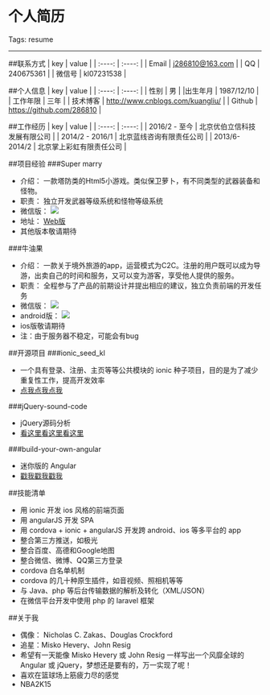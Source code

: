 # 个人简历

Tags: resume

---

##联系方式
|  key  |  value  |
| :----: | :----: |
| Email | j286810@163.com |
| QQ | 240675361 |
| 微信号 | kl07231538 |

##个人信息
|  key  |  value  |
| :----: | :----: |
| 性别 | 男 |
|出生年月 | 1987/12/10 |
| 工作年限 | 三年 |
| 技术博客 | http://www.cnblogs.com/kuangliu/ |
| Github | https://github.com/286810 |

##工作经历
|  key  |  value  |
| :----: | :----: |
| 2016/2 - 至今 | 北京优伯立信科技发展有限公司 |
| 2014/2 - 2016/1 | 北京蓝线咨询有限责任公司 |
| 2013/6-2014/2 | 北京掌上彩虹有限责任公司 |

##项目经验
###Super marry

- 介绍： 一款塔防类的Html5小游戏。类似保卫萝卜，有不同类型的武器装备和怪物。
- 职责： 独立开发武器等级系统和怪物等级系统
- 微信版： ![](http://zgygt.com/kl/niu/apk/niu_wx.png)
- 地址： [Web版](http://www.51kcwc.com/index/index/switchVehicle)
- 其他版本敬请期待

###牛油果
- 介绍： 一款关于境外旅游的app，运营模式为C2C。注册的用户既可以成为导游，出卖自己的时间和服务，又可以变为游客，享受他人提供的服务。
- 职责： 全程参与了产品的前期设计并提出相应的建议，独立负责前端的开发任务
- 微信版： ![](http://zgygt.com/kl/niu/apk/niu_wx.png)
- android版： ![](http://zgygt.com/kl/niu/apk/niu.png)
- ios版敬请期待
- 注：由于服务器不稳定，可能会有bug

##开源项目
###ionic_seed_kl
- 一个具有登录、注册、主页等等公共模块的 ionic 种子项目，目的是为了减少重复性工作，提高开发效率
- [点我点我点我](https://github.com/286810/ionic_seed_kl)

###jQuery-sound-code
- jQuery源码分析
- [看这里看这里看这里](https://github.com/286810/jQuery-sound-code)

###build-your-own-angular
- 迷你版的 Angular
- [戳我戳我戳我]()

##技能清单
- 用 ionic 开发 ios 风格的前端页面
- 用 angularJS 开发 SPA
- 用 cordova + ionic + angularJS 开发跨 android、ios 等多平台的 app
- 整合第三方推送，如极光
- 整合百度、高德和Google地图
- 整合微信、微博、QQ第三方登录
- cordova 白名单机制
- cordova 的几十种原生插件，如音视频、照相机等等
- 与 Java、php 等后台传输数据的解析及转化（XML/JSON）
- 在微信平台开发中使用 php 的 laravel 框架

##关于我
- 偶像： Nicholas C. Zakas、Douglas Crockford
- 追星：Misko Hevery、John Resig
- 希望有一天能像 Misko Hevery 或 John Resig 一样写出一个风靡全球的 Angular 或 jQuery，梦想还是要有的，万一实现了呢！
- 喜欢在篮球场上筋疲力尽的感觉
- NBA2K15

